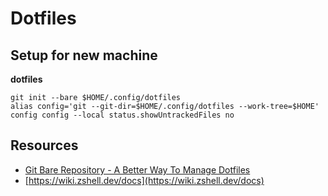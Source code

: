 # Dotfiles


## Setup for new machine

**dotfiles**

```shell
git init --bare $HOME/.config/dotfiles
alias config='git --git-dir=$HOME/.config/dotfiles --work-tree=$HOME'
config config --local status.showUntrackedFiles no
```

## Resources

* [Git Bare Repository - A Better Way To Manage Dotfiles](https://www.youtube.com/watch?v=tBoLDpTWVOM)
* [https://wiki.zshell.dev/docs](https://wiki.zshell.dev/docs)
